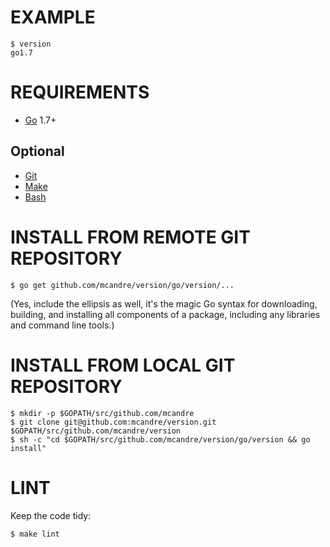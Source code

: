 # EXAMPLE

```
$ version
go1.7
```

# REQUIREMENTS

* [Go](https://golang.org/) 1.7+

## Optional

* [Git](https://git-scm.com)
* [Make](https://www.gnu.org/software/make/)
* [Bash](https://www.gnu.org/software/bash/)

# INSTALL FROM REMOTE GIT REPOSITORY

```
$ go get github.com/mcandre/version/go/version/...
```

(Yes, include the ellipsis as well, it's the magic Go syntax for downloading, building, and installing all components of a package, including any libraries and command line tools.)

# INSTALL FROM LOCAL GIT REPOSITORY

```
$ mkdir -p $GOPATH/src/github.com/mcandre
$ git clone git@github.com:mcandre/version.git $GOPATH/src/github.com/mcandre/version
$ sh -c "cd $GOPATH/src/github.com/mcandre/version/go/version && go install"
```

# LINT

Keep the code tidy:

```
$ make lint
```
